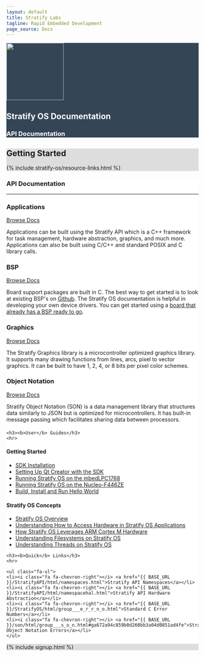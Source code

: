 ```yaml
---
layout: default
title: Stratify Labs
tagline: Rapid Embedded Development
page_source: Docs
---
```


<div style="background: #344555; color: #fff;">
<div class="container">
<div class="row header_row">
		<div class="col-md-3">
			<img class="post_image" height="150px"  src="{{ BASE_PATH }}/images/Stratify-OS-Logo-Cog.svg" />
		</div>
		<div class="col-md-9">
			<h2><b>Stratify OS Documentation</b></h2>
			<h3>API Documentation</h3>
		</div>
	</div>
</div>
</div>

<div style="background: #ddd; height: auto">
<div class="container">
  <h2>Getting <b>Started</b></h2>
  </div>
  {% include stratify-os/resource-links.html %}
</div>

<div style="background: #fff;">
	<div class="container">

  <h3><b>API</b> Documentation</h3>
  <hr>
  <div class="row" style="margin-top: 20px; margin-bottom: 20px;">
  <div class="col-md-3">
	<div class="panel panel-default">
	<div class="panel-body">
	<h3><b>Applications</b></h3>
  <a href = "../StratifyAPI/html" class="btn btn-primary btn-lg">Browse Docs</a>
  <p> </p>
  <p>Applications can be built using the Stratify API which is a C++ framework for task management, hardware abstraction, graphics, and much more. Applications can also be built using C/C++ and standard POSIX and C library calls.</p>
  </div>
	</div>
	</div>
  <div class="col-md-3">
	<div class="panel panel-default">
	<div class="panel-body">
    <h3><b>BSP</b></h3>
    <a href = "../StratifyOS/html" class="btn btn-primary btn-lg">Browse Docs</a>
    <p> </p>
    <p>Board support packages are built in C. The best way to get started is to look at existing BSP's on <a href="https://github.com/StratifyLabs" target="_blank">Github</a>. The Stratify OS documentation is helpful in developing your own device drivers. You can get started using a <a href="{{ BASE_URL }}/hardware/">board that already has a BSP ready to go</a>.</p>
  </div>
	</div>
	</div>
  <div class="col-md-3">
	<div class="panel panel-default">
	<div class="panel-body">
    <h3><b>Graphics</b></h3>
    <a href = "../sgfx/html" class="btn btn-primary btn-lg">Browse Docs</a>
    <p> </p>
    <p>The Stratify Graphics library is a microcontroller optimized graphics library. It supports many drawing functions from lines, arcs, pixel to vector graphics. It can be built to have 1, 2, 4, or 8 bits per pixel color schemes.</p>
  </div>
	</div>
	</div>
  <div class="col-md-3">
	<div class="panel panel-default">
	<div class="panel-body">
    <h3><b>Object Notation</b></h3>
    <a href = "../son/html" class="btn btn-primary btn-lg">Browse Docs</a>
    <p> </p>
    <p>Stratify Object Notation (SON) is a data management library that structures data similarly to JSON but is optimized for microcontrollers. It has built-in message passing which facilitates sharing data between processors.</p>
  </div>
	</div>
	</div>
  </div>

	<h3><b>User</b> Guides</h3>
	<hr>

<h4>Getting Started</h4>
<ul class="fa-ul">
	<li><i class="fa fa-chevron-right"></i> <a href="{{ BASE_URL }}/user%20guides/2018/02/10/SDK-Installation/">SDK Installation</a></li>
	<li><i class="fa fa-chevron-right"></i> <a href="{{ BASE_URL }}/user%20guides/2018/02/20/SDK-Qt-Creator-Setup/">Setting Up Qt Creator with the SDK</a></li>
	<li><i class="fa fa-chevron-right"></i> <a href="{{ BASE_URL }}/user%20guides/2018/02/10/Installing-StratifyOS-on-mbedLPC1768/">Running Stratify OS on the mbedLPC1768</a></li>
	<li><i class="fa fa-chevron-right"></i> <a href="{{ BASE_URL }}/user%20guides/2018/02/10/Installing-StratifyOS-on-Nucleo-F446ZE/">Running Stratify OS on the Nucleo-F446ZE</a></li>
	<li><i class="fa fa-chevron-right"></i> <a href="{{ BASE_URL }}/user%20guides/2018/02/10/HelloWorld-Download-Build-Install/">Build, Install and Run Hello World</a></li>
</ul>

<h4>Stratify OS Concepts</h4>
<ul class="fa-ul">
	<li><i class="fa fa-chevron-right"></i> <a href="{{ BASE_URL }}/user%20guides/2018/02/26/Understanding-Stratify-OS/">Stratify OS Overview</a></li>
	<li><i class="fa fa-chevron-right"></i> <a href="{{ BASE_URL }}/user%20guides/2018/02/10/Understanding-Device-Drivers/">Understanding How to Access Hardware in Stratify OS Applications</a></li>
	<li><i class="fa fa-chevron-right"></i> <a href="{{ BASE_URL }}/user%20guides/2018/03/06/How-Stratify-OS-Levarages-ARM-Cortex-M/">How Stratify OS Leverages ARM Cortex M Hardware</a></li>
	<li><i class="fa fa-chevron-right"></i> <a href="{{ BASE_URL }}/user%20guides/2018/03/07/Understanding-Filesystems-on-Stratify-OS/">Understanding Filesystems on Stratify OS</a></li>
	<li><i class="fa fa-chevron-right"></i> <a href="{{ BASE_URL }}/user%20guides/2018/04/30/Understanding-Threads-on-Stratify-OS/">Understanding Threads on Stratify OS</a></li>
</ul>


	<h3><b>Quick</b> Links</h3>
	<hr>

	<ul class="fa-ul">
	<li><i class="fa fa-chevron-right"></i> <a href="{{ BASE_URL }}/StratifyAPI/html/namespaces.html">Stratify API Namespaces</a></li>
	<li><i class="fa fa-chevron-right"></i> <a href="{{ BASE_URL }}/StratifyAPI/html/namespacehal.html">Stratify API Hardware Abstraction</a></li>
	<li><i class="fa fa-chevron-right"></i> <a href="{{ BASE_URL }}/StratifyOS/html/group___e_r_r_n_o.html">Standard C Error Numbers</a></li>
	<li><i class="fa fa-chevron-right"></i> <a href="{{ BASE_URL }}/son/html/group___s_o_n.html#ga672a94c859b0d260bb3a04d0851ad4fe">Stratify Object Notation Errors</a></li>
	</ul>

</div>


<div style="background: #ddd;">
	<div class="container">
		{% include signup.html %}
	</div>
</div>
